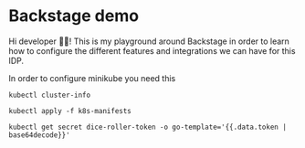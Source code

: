# Backstage demo

Hi developer 👋🏻! This is my playground around Backstage in order to learn how to configure the different features and integrations we can have for this IDP.

In order to configure minikube you need this

```
kubectl cluster-info

kubectl apply -f k8s-manifests

kubectl get secret dice-roller-token -o go-template='{{.data.token | base64decode}}'
```